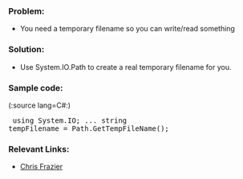 

### Problem:

* You need a temporary filename so you can write/read something

### Solution:

* Use System.IO.Path to create a real temporary filename for you.

### Sample code:

(:source lang=C#:) <pre class="escaped">
using System.IO;
...
string tempFilename = Path.GetTempFileName();
</pre>

### Relevant Links:

* [Chris Frazier](http://weblogs.asp.net/cfrazier/archive/2006/05/04/445149.aspx)
